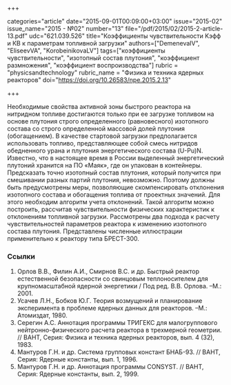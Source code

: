 +++

categories="article"
date="2015-09-01T00:09:00+03:00"
issue="2015-02"
issue_name="2015 - №02"
number="13"
file="/pdf/2015/02/2015-2-article-13.pdf"
udc="621.039.526"
title="Коэффициенты чувствительности Kэфф и КВ к параметрам топливной загрузки"
authors=["DemenevaIV", "EliseevVA", "KorobeinikovaLV"]
tags=["коэффициенты чувствительности", "изотопный состав плутония", "коэффициент размножения", "коэффициент воспроизводства"]
rubric = "physicsandtechnology"
rubric_name = "Физика и техника ядерных реакторов"
doi="https://doi.org/10.26583/npe.2015.2.13"

+++

Необходимые свойства активной зоны быстрого реактора на нитридном топливе достигаются только при ее загрузке топливом на основе плутония строго определенного (равновесного) изотопного состава со строго определенной массовой долей плутония (обогащением). В качестве стартовой загрузки предполагается использовать топливо, представляющее собой смесь нитридов обедненного урана и плутония энергетического состава (U-Pu)N. Известно, что в настоящее время в России выделенный энергетический плутоний хранится на ПО «Маяк», где он упакован в контейнеры. Предсказать точно изотопный состав плутония, который получится при смешивании разных партий плутония, невозможно. Поэтому должны быть предусмотрены меры, позволяющие скомпенсировать отклонения изотопного состава и обогащения топлива от проектных значений. Для этого необходим алгоритм учета отклонений. Такой алгоритм можно построить, рассчитав чувствительности физических характеристик к отклонениям топливной загрузки. Рассмотрены два подхода к расчету чувствительностей параметров реактора к изменению изотопного состава плутония. Представлены численные иллюстрации применительно к реактору типа БРЕСТ-300.

### Ссылки

1. Орлов В.В., Филин А.И., Смирнов В.С. и др. Быстрый реактор естественной безопасности со свинцовым теплоносителем для крупномасштабной ядерной энергетики / Под ред. В.В. Орлова. –М.: 2001.
2. Усачев Л.Н., Бобков Ю.Г. Теория возмущений и планирование эксперимента в проблеме ядерных данных для реакторов. –М.: Атомиздат, 1980.
3. Серегин А.С. Аннотация программы ТРИГЕКС для малогруппового нейтронно-физического расчета реактора в трехмерной геометрии. // ВАНТ, Серия: Физика и техника ядерных реакторов, вып. 4 (32), 1983.
4. Мантуров Г.Н. и др. Система групповых констант БНАБ-93. // ВАНТ, Серия: Ядерные константы, вып. 1, 1996.
5. Мантуров Г.Н. и др. Аннотация программы СONSYST. // ВАНТ, Серия: Ядерные константы, вып. 2, 1999.